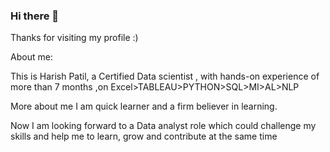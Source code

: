 ### Hi there 👋

Thanks for visiting my profile :)

About me:

This is Harish Patil, a Certified Data scientist , with hands-on experience of more than 7 months ,on Excel>TABLEAU>PYTHON>SQL>MI>AL>NLP

More about me I am quick learner and a firm believer in learning.

Now I am looking forward to a Data analyst role which could challenge my skills and help me to learn, grow and contribute at the same time

